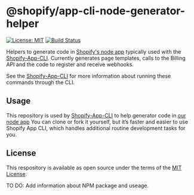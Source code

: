 # @shopify/app-cli-node-generator-helper

[![License: MIT](https://img.shields.io/badge/License-MIT-green.svg)](LICENSE.md)
[![Build Status](https://travis-ci.com/Shopify/app-cli-node-generator-helper.svg?branch=master)](https://travis-ci.com/Shopify/shopify-app-node)


Helpers to generate code in [Shopify's node app](https://github.com/shopify/shopify-app-node) typically used with the [Shopify-App-CLI](https://github.com/Shopify/shopify-app-cli). Currently generates page templates, calls to the Billing API and the code to register and receive webhooks.

See the [Shopify-App-CLI](https://github.com/Shopify/shopify-app-cli) for more information about running these commands through the CLI. 

## Usage

This repository is used by [Shopify-App-CLI](https://github.com/Shopify/shopify-app-cli) to help generator code in [our node app](https://github.com/Shopify/shopify-app-node) You can clone or fork it yourself, but it’s faster and easier to use Shopify App CLI, which handles additional routine development tasks for you.

## License

This respository is available as open source under the terms of the [MIT License](https://opensource.org/licenses/MIT).


TO DO:
Add information about NPM package and useage.